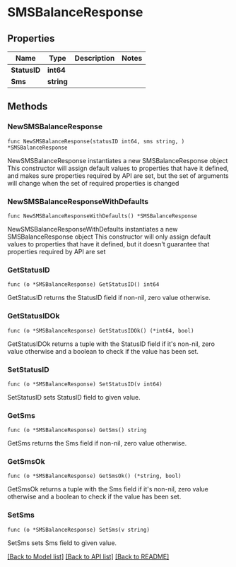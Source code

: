 # SMSBalanceResponse

## Properties

Name | Type | Description | Notes
------------ | ------------- | ------------- | -------------
**StatusID** | **int64** |  | 
**Sms** | **string** |  | 

## Methods

### NewSMSBalanceResponse

`func NewSMSBalanceResponse(statusID int64, sms string, ) *SMSBalanceResponse`

NewSMSBalanceResponse instantiates a new SMSBalanceResponse object
This constructor will assign default values to properties that have it defined,
and makes sure properties required by API are set, but the set of arguments
will change when the set of required properties is changed

### NewSMSBalanceResponseWithDefaults

`func NewSMSBalanceResponseWithDefaults() *SMSBalanceResponse`

NewSMSBalanceResponseWithDefaults instantiates a new SMSBalanceResponse object
This constructor will only assign default values to properties that have it defined,
but it doesn't guarantee that properties required by API are set

### GetStatusID

`func (o *SMSBalanceResponse) GetStatusID() int64`

GetStatusID returns the StatusID field if non-nil, zero value otherwise.

### GetStatusIDOk

`func (o *SMSBalanceResponse) GetStatusIDOk() (*int64, bool)`

GetStatusIDOk returns a tuple with the StatusID field if it's non-nil, zero value otherwise
and a boolean to check if the value has been set.

### SetStatusID

`func (o *SMSBalanceResponse) SetStatusID(v int64)`

SetStatusID sets StatusID field to given value.


### GetSms

`func (o *SMSBalanceResponse) GetSms() string`

GetSms returns the Sms field if non-nil, zero value otherwise.

### GetSmsOk

`func (o *SMSBalanceResponse) GetSmsOk() (*string, bool)`

GetSmsOk returns a tuple with the Sms field if it's non-nil, zero value otherwise
and a boolean to check if the value has been set.

### SetSms

`func (o *SMSBalanceResponse) SetSms(v string)`

SetSms sets Sms field to given value.



[[Back to Model list]](../README.md#documentation-for-models) [[Back to API list]](../README.md#documentation-for-api-endpoints) [[Back to README]](../README.md)


